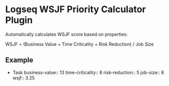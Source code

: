 # Logseq WSJF Priority Calculator Plugin

Automatically calculates WSJF score based on properties:

WSJF = (Business Value + Time Criticality + Risk Reduction) / Job Size

## Example

- Task
  business-value:: 13
  time-criticality:: 8
  risk-reduction:: 5
  job-size:: 8
  wsjf:: 3.25
